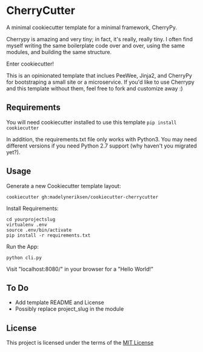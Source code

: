 CherryCutter
============

A minimal cookiecutter template for a minimal framework, CherryPy.

Cherrypy is amazing and very tiny; in fact, it's really, really tiny. I often find myself writing the same boilerplate code over and over, using the same modules, and building the same structure.

Enter cookiecutter!

This is an opinionated template that inclues PeeWee, Jinja2, and CherryPy for bootstraping a small site or a microservice. If you'd like to use Cherrypy and this template without them, feel free to fork and customize away :)

Requirements
------------
You will need cookiecutter installed to use this template
`pip install cookiecutter`

In addition, the requirements.txt file only works with Python3. You may need different versions if you need Python 2.7 support (why haven't you migrated yet?).

Usage
-----
Generate a new Cookiecutter template layout: 
```
cookiecutter gh:madelyneriksen/cookiecutter-cherrycutter
```

Install Requirements:
```
cd yourprojectslug
virtualenv .env
source .env/bin/activate
pip install -r requirements.txt
```
Run the App:
```
python cli.py
```

Visit "localhost:8080/" in your browser for a "Hello World!"

To Do
-----
* Add template README and License
* Possibly replace project_slug in the module

License
-------
This project is licensed under the terms of the [MIT License](/LICENSE)
